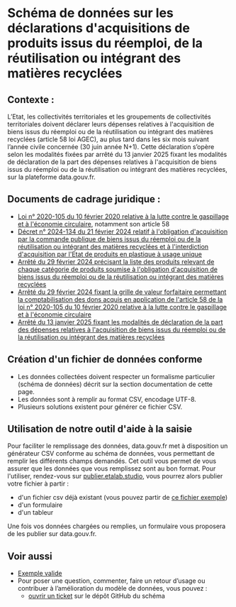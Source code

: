 # Schéma de données sur les déclarations d'acquisitions de produits issus du réemploi, de la réutilisation ou intégrant des matières recyclées

## Contexte :

L’Etat, les collectivités territoriales et les groupements de collectivités territoriales doivent déclarer leurs dépenses relatives à l'acquisition de biens issus du réemploi ou de la réutilisation ou intégrant des matières recyclées (article 58 loi AGEC), au plus tard dans les six mois suivant l’année civile concernée (30 juin année N+1). Cette déclaration s’opère selon les modalités fixées par arrêté du 13 janvier 2025 fixant les modalités de déclaration de la part des dépenses relatives à l'acquisition de biens issus du réemploi ou de la réutilisation ou intégrant des matières recyclées, sur la plateforme data.gouv.fr.

## Documents de cadrage juridique :
- [Loi n° 2020-105 du 10 février 2020 relative à la lutte contre le gaspillage et à l'économie circulaire](https://www.legifrance.gouv.fr/jorf/id/JORFTEXT000041553759/), notamment son article 58
- [Décret n° 2024-134 du 21 février 2024 relatif à l'obligation d'acquisition par la commande publique de biens issus du réemploi ou de la réutilisation ou intégrant des matières recyclées et à l'interdiction d'acquisition par l'Etat de produits en plastique à usage unique](https://www.legifrance.gouv.fr/jorf/id/JORFTEXT000049184670)
- [Arrêté du 29 février 2024 précisant la liste des produits relevant de chaque catégorie de produits soumise à l'obligation d'acquisition de biens issus du réemploi ou de la réutilisation ou intégrant des matières recyclées](https://www.legifrance.gouv.fr/jorf/id/JORFTEXT000049241780)
- [Arrêté du 29 février 2024 fixant la grille de valeur forfaitaire permettant la comptabilisation des dons acquis en application de l'article 58 de la loi n° 2020-105 du 10 février 2020 relative à la lutte contre le gaspillage et à l'économie circulaire](https://www.legifrance.gouv.fr/jorf/id/JORFTEXT000049241790)
- [Arrêté du 13 janvier 2025 fixant les modalités de déclaration de la part des dépenses relatives à l'acquisition de biens issus du réemploi ou de la réutilisation ou intégrant des matières recyclées](https://www.legifrance.gouv.fr/jorf/id/JORFTEXT000050998194)

## Création d'un fichier de données conforme

* Les données collectées doivent respecter un formalisme particulier (schéma de données) décrit sur la section documentation de cette page.
* Les données sont à remplir au format CSV, encodage UTF-8.
* Plusieurs solutions existent pour générer ce fichier CSV.

## Utilisation de notre outil d'aide à la saisie

Pour faciliter le remplissage des données, data.gouv.fr met à disposition un générateur CSV conforme au schéma de données, vous permettant de remplir les différents champs demandés. Cet outil vous permet de vous assurer que les données que vous remplissez sont au bon format. Pour l'utiliser, rendez-vous sur [publier.etalab.studio](https://publier.etalab.studio/fr/select?schema=datagouv%2Fschema-declaration-biens-reemploi-reutilisation-recycle), vous pourrez alors publier votre fichier à partir : 
- d'un fichier csv déjà existant (vous pouvez partir de [ce fichier exemple](https://github.com/datagouv/schema-declaration-biens-reemploi-reutilisation-recycle/blob/master/exemple-valide.csv))
- d'un formulaire
- d'un tableur

Une fois vos données chargées ou remplies, un formulaire vous proposera de les publier sur data.gouv.fr.

## Voir aussi
- [Exemple valide](https://github.com/datagouv/schema-declaration-biens-reemploi-reutilisation-recycle/blob/master/exemple-valide.csv)
- Pour poser une question, commenter, faire un retour d’usage ou contribuer à l’amélioration du modèle de données, vous pouvez :
    - [ouvrir un ticket](https://github.com/datagouv/schema-declaration-biens-reemploi-reutilisation-recycle/issues) sur le dépôt GitHub du schéma
